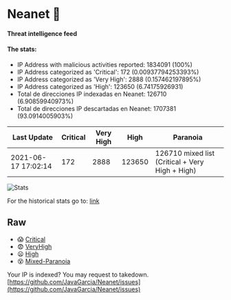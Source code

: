# Neanet :hocho:
#### Threat intelligence feed
#### The stats:

- IP Address with malicious activities reported: 1834091 (100%)
- IP Address categorized as 'Critical':  172 (0.00937794253393%)
- IP Address categorized as 'Very High':  2888 (0.157462197895%)
- IP Address categorized as 'High':  123650 (6.74175926931)
- Total de direcciones IP indexadas en Neanet:  126710 (6.90859940973%)
- Total de direcciones IP descartadas en Neanet:  1707381 (93.0914005903%)

| Last Update | Critical | Very High | High | Paranoia |
| --- | --- | --- | --- | --- |
| 2021-06-17 17:02:14 | 172 | 2888 | 123650 | 126710 mixed list (Critical + Very High + High)|

![Stats](https://docs.google.com/spreadsheets/d/e/2PACX-1vSnaNMIXVabIpDJjufMlzH7poXnshF3mgd8Is1g9ytUEzVsP5my4Trn8f-xkoLLQ38xpL3HtmUexLo6/pubchart?oid=501124687&format=image)

For the historical stats go to: [link](/stats.csv)
## Raw
- :scream: [Critical](https://raw.githubusercontent.com/JavaGarcia/Neanet/master/blacklists/neanet_critical.txt)
- :fearful: [VeryHigh](https://raw.githubusercontent.com/JavaGarcia/Neanet/master/blacklists/neanet_veryHigh.txtt)
- :frowning: [High](https://raw.githubusercontent.com/JavaGarcia/Neanet/master/blacklists/neanet_high.txt)
- :dizzy_face: [Mixed-Paranoia](https://raw.githubusercontent.com/JavaGarcia/Neanet/master/blacklists/neanet_all.txt)


Your IP is indexed? You may request to takedown. [https://github.com/JavaGarcia/Neanet/issues](https://github.com/JavaGarcia/Neanet/issues)
































































































































































































































































































































































































































































































































































































































































































































































































































































































































































































































































































































































































































































































































































































































































































































































































































































































































































































































































































































































































































































































































































































































































































































































































































































































































































































































































































































































































































































































































































































































































































































































































































































































































































































































































































































































































































































































































































































































































































































































































































































































































































































































































































































































































































































































































































































































































































































































































































































































































































































































































































































































































































































































































































































































































































































































































































































































































































































































































































































































































































































































































































































































































































































































































































































































































































































































































































































































































































































































































































































































































































































































































































































